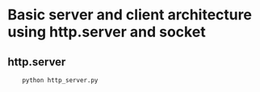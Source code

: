 # Basic server and client architecture using http.server and socket

## http.server
```bash
    python http_server.py 
```

